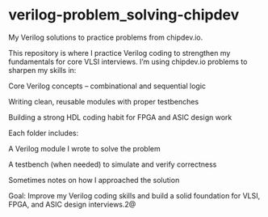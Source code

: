 # verilog-problem_solving-chipdev
My Verilog solutions to practice problems from chipdev.io.

This repository is where I practice Verilog coding to strengthen my fundamentals for core VLSI interviews. I’m using chipdev.io problems to sharpen my skills in:

Core Verilog concepts – combinational and sequential logic

Writing clean, reusable modules with proper testbenches

Building a strong HDL coding habit for FPGA and ASIC design work

Each folder includes:

A Verilog module I wrote to solve the problem

A testbench (when needed) to simulate and verify correctness

Sometimes notes on how I approached the solution

Goal: Improve my Verilog coding skills and build a solid foundation for VLSI, FPGA, and ASIC design interviews.2@
